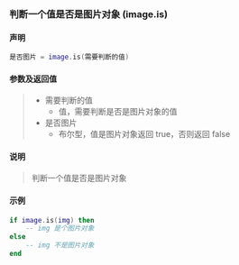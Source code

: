 ### 判断一个值是否是图片对象 (**image\.is**)


#### 声明
```lua
是否图片 = image.is(需要判断的值)
```


#### 参数及返回值
> - 需要判断的值
>   - 值，需要判断是否是图片对象的值
> - 是否图片
>   - 布尔型，值是图片对象返回 true，否则返回 false


#### 说明
> 判断一个值是否是图片对象  


#### 示例  
```lua
if image.is(img) then
    -- img 是个图片对象
else
    -- img 不是图片对象
end
```

